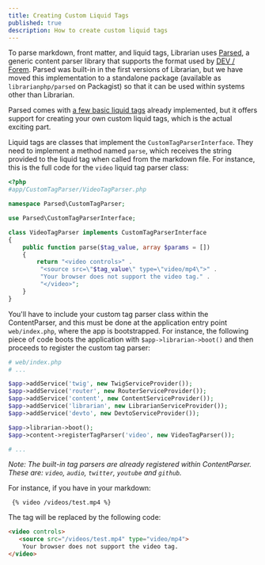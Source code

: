 ```yaml
---
title: Creating Custom Liquid Tags
published: true
description: How to create custom liquid tags
---
```


To parse markdown, front matter, and liquid tags, Librarian uses [Parsed](https://github.com/librarianphp/parsed), a generic content parser library that supports the format used by [DEV / Forem](https://dev.to). 
Parsed was built-in in the first versions of Librarian, but we have moved this implementation to a standalone package (available as `librarianphp/parsed` on Packagist) so that it can be used within systems other than Librarian.

Parsed comes with [a few basic liquid tags](/writing-content/using-liquid-tags) already implemented, but it offers support for creating your own custom liquid tags, which is the actual exciting part.

Liquid tags are classes that implement the `CustomTagParserInterface`. They need to implement a method named `parse`, which receives the string provided to the liquid tag when called from the markdown file.
For instance, this is the full code for the `video` liquid tag parser class:

```php
<?php
#app/CustomTagParser/VideoTagParser.php

namespace Parsed\CustomTagParser;

use Parsed\CustomTagParserInterface;

class VideoTagParser implements CustomTagParserInterface
{
    public function parse($tag_value, array $params = [])
    {
        return "<video controls>" .
         "<source src=\"$tag_value\" type=\"video/mp4\">" .
         "Your browser does not support the video tag." .
         "</video>";
    }
}
```

You'll have to include your custom tag parser class within the ContentParser, and this must be done at the application entry point `web/index.php`, where the app is bootstrapped. 
For instance, the following piece of code boots the application with `$app->librarian->boot()` and then proceeds to register
the custom tag parser:

```php
# web/index.php
# ...

$app->addService('twig', new TwigServiceProvider());
$app->addService('router', new RouterServiceProvider());
$app->addService('content', new ContentServiceProvider());
$app->addService('librarian', new LibrarianServiceProvider());
$app->addService('devto', new DevtoServiceProvider());

$app->librarian->boot();
$app->content->registerTagParser('video', new VideoTagParser());

# ...
```
_Note: The built-in tag parsers are already registered within ContentParser. These are: `video`, `audio`, `twitter`, `youtube` and `github`._


For instance, if you have in your markdown:

```
 {% video /videos/test.mp4 %}
```

The tag will be replaced by the following code:

```html
<video controls>
   <source src="/videos/test.mp4" type="video/mp4">
    Your browser does not support the video tag.
</video>
```
